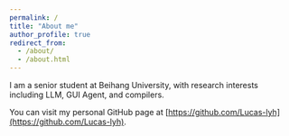 ```yaml
---
permalink: /
title: "About me"
author_profile: true
redirect_from: 
  - /about/
  - /about.html
---
```


I am a senior student at Beihang University, with research interests including LLM, GUI Agent, and compilers.  

You can visit my personal GitHub page at [https://github.com/Lucas-lyh](https://github.com/Lucas-lyh).
